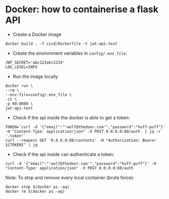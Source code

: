 # Docker: how to containerise a flask API

- Create a Docker image
```
docker build . -f cicd/Dockerfile -t jwt-api-test
```

- Create the environment variables in `config/.env_file`:
```
JWT_SECRET='abc123abc1234'
LOG_LEVEL=INFO
```

- Run the image locally
```
docker run \
--rm \
--env-file=config/.env_file \
-it \
-p 80:8080 \
jwt-api-test 
```

- Check if the api inside the docker is able to get a token:
```
TOKEN=`curl -d '{"email":"'wolf@thedoor.com'","password":"huff-puff"}' -H "Content-Type: application/json" -X POST 0.0.0.0:80/auth  | jq -r '.token'`
curl --request GET '0.0.0.0:80/contents' -H "Authorization: Bearer ${TOKEN}" | jq 
```
- Check if the api inside can authenticate a token:
```
curl -d '{"email":"'wolf@thedoor.com'","password":"huff-puff"}' -H "Content-Type: application/json" -X POST 0.0.0.0:80/auth
```

Note: 
To stop and remove every local container (brute force):
```
docker stop $(docker ps -aq)
docker rm $(docker ps -aq)
```

